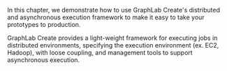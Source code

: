 In this chapter, we demonstrate how to use GraphLab Create's distributed and
asynchronous execution framework to make it easy to take your prototypes to
production.

GraphLab Create provides a light-weight framework for executing jobs in 
distributed environments, specifying the execution environment (ex.  EC2, Hadoop),
with loose coupling, and management tools to support asynchronous execution. 

